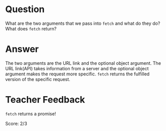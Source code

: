 # Question
What are the two arguments that we pass into `fetch` and what do they do? What does `fetch` return?

# Answer
The two arguments are the URL link and the optional object argument. The URL link(API) takes information from a server and the optional object argument makes the request more specific. `fetch` returns the fulfilled version of the specific request. 

# Teacher Feedback

`fetch` returns a promise! 

Score: 2/3